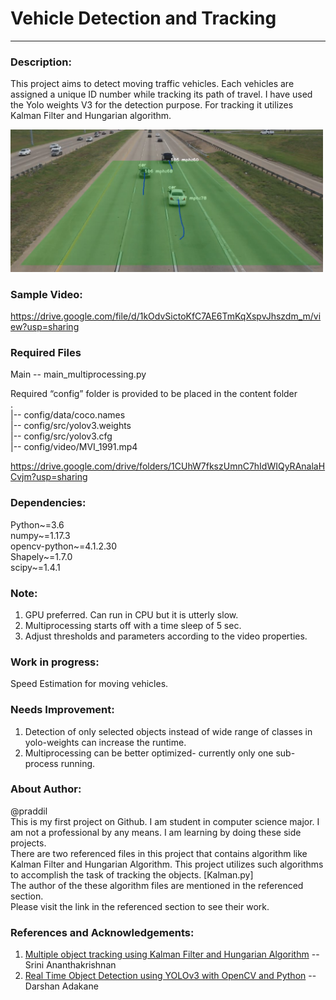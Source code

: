 # Vehicle Detection and Tracking
----

### Description: 
This project aims to detect moving traffic vehicles. Each vehicles are assigned a unique ID number while tracking its path of travel.
I have used the Yolo weights V3 for the detection purpose. For tracking it utilizes Kalman Filter and Hungarian algorithm.

<img src="output/test.png" width="500"  >
<br />

### Sample Video:
https://drive.google.com/file/d/1kOdvSictoKfC7AE6TmKqXspvJhszdm_m/view?usp=sharing

### Required Files
Main -- main_multiprocessing.py <br />

Required “config” folder is provided to be placed in the content folder <br />
.<br/>
|-- config/data/coco.names <br />
|-- config/src/yolov3.weights <br />
|-- config/src/yolov3.cfg <br />
|-- config/video/MVI_1991.mp4<br />

https://drive.google.com/drive/folders/1CUhW7fkszUmnC7hIdWIQyRAnalaHCvjm?usp=sharing
<br/>

### Dependencies:
Python~=3.6 <br />
numpy~=1.17.3 <br />
opencv-python~=4.1.2.30 <br />
Shapely~=1.7.0 <br />
scipy~=1.4.1 <br />

### Note:
1. GPU preferred. Can run in CPU but it is utterly slow.
2. Multiprocessing starts off with a time sleep of 5 sec.
3. Adjust thresholds and parameters according to the video properties.

### Work in progress:
Speed Estimation for moving vehicles.

### Needs Improvement:
1. Detection of only selected objects instead of wide range of classes in yolo-weights can increase the runtime.
2. Multiprocessing can be better optimized- currently only one sub-process running.

### About Author:
@praddil <br />
This is my first project on Github. I am student in computer science major. I am not a professional by any means. I am learning by doing these side projects. <br />
There are two referenced files in this project that contains algorithm like Kalman Filter and Hungarian Algorithm. 
This project utilizes such algorithms to accomplish the task of tracking the objects. [Kalman.py]
<br />The author of the these algorithm files are mentioned in the referenced section.
<br />Please visit the link in the referenced section to see their work.

### References and Acknowledgements:

1. [Multiple object tracking using Kalman Filter and Hungarian Algorithm](https://github.com/srianant/kalman_filter_multi_object_tracking) -- Srini Ananthakrishnan
2. [Real Time Object Detection using YOLOv3 with OpenCV and Python](https://medium.com/analytics-vidhya/real-time-object-detection-using-yolov3-with-opencv-and-python-64c985e14786) -- Darshan Adakane





